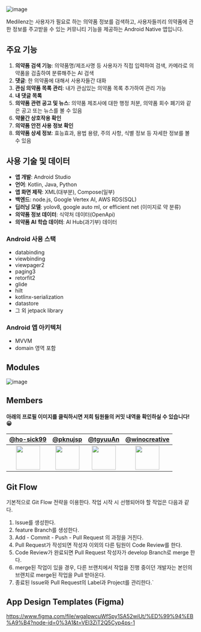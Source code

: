 ![image](https://user-images.githubusercontent.com/48265129/236689315-647e33d2-056e-4a03-91d7-a8c985032daa.png)

Medilenz는 사용자가 필요로 하는 의약품 정보를 검색하고, 사용자들끼리 의약품에 관한 정보를 주고받을 수 있는 커뮤니티 기능을 제공하는 Android Native 앱입니다.

## 주요 기능

1. **의약품 검색 기능**: 의약품명/제조사명 등 사용자가 직접 입력하여 검색, 카메라로 의약품을 검출하여 분류해주는 AI 검색
2. **댓글**: 한 의약품에 대해서 사용자들간 대화
3. **관심 의약품 목록 관리**: 내가 관심있는 의약품 목록 추가하여 관리 가능
4. **내 댓글 목록**
5. **의약품 관련 공고 및 뉴스**: 의약품 제조사에 대한 행정 처분, 의약품 회수 폐기와 같은 공고 또는 뉴스를 볼 수 있음
6. **약물간 상호작용 확인**
7. **의약품 안전 사용 정보 확인**
8. **의약품 상세 정보**: 효능효과, 용법 용량, 주의 사항, 식별 정보 등 자세한 정보를 볼 수 있음

## 사용 기술 및 데이터

- **앱 개발**: Android Studio
- **언어**: Kotlin, Java, Python
- **앱 화면 제작**: XML(대부분), Compose(일부)
- **백엔드**: node.js, Google Vertex AI, AWS RDS(SQL)
- **딥러닝 모델**: yolov8, google auto ml, or efficient net (이미지로 약 분류)
- **의약품 정보 데이터**: 식약처 데이터(OpenApi)
- **의약품 AI 학습 데이터**: AI Hub(과기부) 데이터

### Android 사용 스택

- databinding
- viewbinding
- viewpager2
- paging3
- retorfit2
- glide
- hilt
- kotlinx-serialization
- datastore
- 그 외 jetpack library

### Android 앱 아키텍처

- MVVM
- domain 영역 포함

## Modules

![image](https://user-images.githubusercontent.com/48265129/234879804-42a22684-4534-421f-b71f-c83122e8e613.png)

## Members
 #### 아래의 프로필 이미지를 클릭하시면 저희 팀원들의 커밋 내역을 확인하실 수 있습니다! 😀
| [@ho-sick99](https://github.com/ho-sick99) | [@pknujsp](https://github.com/pknujsp) | [@tgyuuAn](https://github.com/tgyuuAn) | [@winocreative](https://github.com/winocreative) |
| :---: | :---: | :---: | :---: |
| <a href="https://github.com/pknu-wap/2023_1_WAP_APP_TEAM_MEDI/commits/server_develop?author=ho-sick99"><img src="https://avatars.githubusercontent.com/u/83945722?s=64&v=4" width="64" height="64"></a> | <a href="https://github.com/pknu-wap/2023_1_WAP_APP_TEAM_MEDI/commits/android_develop?author=pknujsp"><img src="https://avatars.githubusercontent.com/u/48265129?s=64&v=4" width="64" height="64"></a> | <a href="https://github.com/pknu-wap/2023_1_WAP_APP_TEAM_MEDI/commits/android_develop?author=tgyuuAn"><img src="https://avatars.githubusercontent.com/u/116813010?s=64&v=4" width="64" height="64"></a> | <a href="https://github.com/pknu-wap/2023_1_WAP_APP_TEAM_MEDI/commits/server_develop?author=winocreative"><img src="https://avatars.githubusercontent.com/u/26576118?s=64&v=4" width="64" height="64"></a> |


## Git Flow

기본적으로 Git Flow 전략을 이용한다. 작업 시작 시 선행되어야 할 작업은 다음과 같다.

1. Issue를 생성한다.
2. feature Branch를 생성한다.
3. Add - Commit - Push - Pull Request 의 과정을 거친다.
4. Pull Request가 작성되면 작성자 이외의 다른 팀원이 Code Review를 한다.
5. Code Review가 완료되면 Pull Request 작성자가 develop Branch로 merge 한다.
6. merge된 작업이 있을 경우, 다른 브랜치에서 작업을 진행 중이던 개발자는 본인의 브랜치로 merge된 작업을 Pull 받아온다.
7. 종료된 Issue와 Pull Request의 Label과 Project를 관리한다.`

## App Design Templates (Figma)

<https://www.figma.com/file/wgaIpwcuWfSpy1SA52wiUt/%ED%99%94%EB%A9%B4?node-id=0%3A1&t=VEl3ZiT2Q5Cyp4ps-1>
